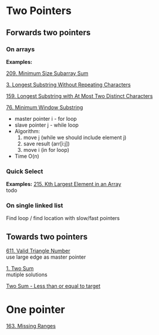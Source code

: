 # Two Pointers

## Forwards two pointers

### On arrays

__Examples:__

[209. Minimum Size Subarray Sum](https://leetcode.com/problems/minimum-size-subarray-sum/)

[3. Longest Substring Without Repeating Characters](https://leetcode.com/problems/longest-substring-without-repeating-characters/)

[159. Longest Substring with At Most Two Distinct Characters](https://leetcode.com/problems/longest-substring-with-at-most-two-distinct-characters/)

[76. Minimum Window Substring](https://leetcode.com/problems/minimum-window-substring/)

* master pointer i - for loop
* slave pointer j - while loop
* Algorithm:
  1. move j (while we should include element j)
  2. save result (arr[i:j])
  3. move i (in for loop)
* Time O(n)

### Quick Select

__Examples:__
[215. Kth Largest Element in an Array](https://leetcode.com/problems/kth-largest-element-in-an-array/)  \
todo

### On single linked list
Find loop / find location with slow/fast pointers

## Towards two pointers

[611. Valid Triangle Number](https://leetcode.com/problems/valid-triangle-number/)  \
use large edge as master pointer

[1. Two Sum](https://leetcode.com/problems/two-sum/) \
mutiple solutions

[Two Sum - Less than or equal to target](https://www.lintcode.com/problem/two-sum-less-than-or-equal-to-target/description?_from=ladder&&fromId=106)



# One pointer

[163. Missing Ranges](https://leetcode.com/problems/missing-ranges/ ) 


